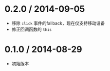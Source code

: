 
0.2.0 / 2014-09-05
==================

 * 移除 `click` 事件的fallback，现在仅支持移动设备
 * 修正回调函数的 `this`

0.1.0 / 2014-08-29
==================

 * 初始版本
